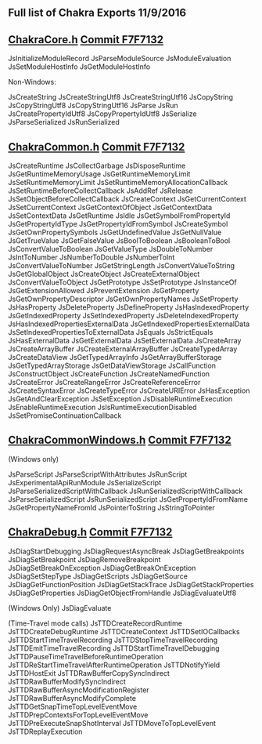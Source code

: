 ﻿
Full list of Chakra Exports 11/9/2016
----

[ChakraCore.h](https://github.com/Microsoft/ChakraCore/blob/master/lib/Jsrt/ChakraCore.h)
[Commit F7F7132](https://github.com/Microsoft/ChakraCore/blob/f7f71322487efdbab12b37ed9e11258cb9a8af70/lib/Jsrt/ChakraCore.h)
---

JsInitializeModuleRecord
JsParseModuleSource
JsModuleEvaluation
JsSetModuleHostInfo
JsGetModuleHostInfo

Non-Windows:

JsCreateString
JsCreateStringUtf8
JsCreateStringUtf16
JsCopyString
JsCopyStringUtf8
JsCopyStringUtf16
JsParse
JsRun
JsCreatePropertyIdUtf8
JsCopyPropertyIdUtf8
JsSerialize
JsParseSerialized
JsRunSerialized

[ChakraCommon.h](https://github.com/Microsoft/ChakraCore/blob/master/lib/Jsrt/ChakraCommon.h)
[Commit F7F7132](https://github.com/Microsoft/ChakraCore/blob/f7f71322487efdbab12b37ed9e11258cb9a8af70/lib/Jsrt/ChakraCommon.h)
---

JsCreateRuntime
JsCollectGarbage
JsDisposeRuntime
JsGetRuntimeMemoryUsage
JsGetRuntimeMemoryLimit
JsSetRuntimeMemoryLimit
JsSetRuntimeMemoryAllocationCallback
JsSetRuntimeBeforeCollectCallback
JsAddRef
JsRelease
JsSetObjectBeforeCollectCallback
JsCreateContext
JsGetCurrentContext
JsSetCurrentContext
JsGetContextOfObject
JsGetContextData
JsSetContextData
JsGetRuntime
JsIdle
JsGetSymbolFromPropertyId
JsGetPropertyIdType
JsGetPropertyIdFromSymbol
JsCreateSymbol
JsGetOwnPropertySymbols
JsGetUndefinedValue
JsGetNullValue
JsGetTrueValue
JsGetFalseValue
JsBoolToBoolean
JsBooleanToBool
JsConvertValueToBoolean
JsGetValueType
JsDoubleToNumber
JsIntToNumber
JsNumberToDouble
JsNumberToInt
JsConvertValueToNumber
JsGetStringLength
JsConvertValueToString
JsGetGlobalObject
JsCreateObject
JsCreateExternalObject
JsConvertValueToObject
JsGetPrototype
JsSetPrototype
JsInstanceOf
JsGetExtensionAllowed
JsPreventExtension
JsGetProperty
JsGetOwnPropertyDescriptor
JsGetOwnPropertyNames
JsSetProperty
JsHasProperty
JsDeleteProperty
JsDefineProperty
JsHasIndexedProperty
JsGetIndexedProperty
JsSetIndexedProperty
JsDeleteIndexedProperty
JsHasIndexedPropertiesExternalData
JsGetIndexedPropertiesExternalData
JsSetIndexedPropertiesToExternalData
JsEquals
JsStrictEquals
JsHasExternalData
JsGetExternalData
JsSetExternalData
JsCreateArray
JsCreateArrayBuffer
JsCreateExternalArrayBuffer
JsCreateTypedArray
JsCreateDataView
JsGetTypedArrayInfo
JsGetArrayBufferStorage
JsGetTypedArrayStorage
JsGetDataViewStorage
JsCallFunction
JsConstructObject
JsCreateFunction
JsCreateNamedFunction
JsCreateError
JsCreateRangeError
JsCreateReferenceError
JsCreateSyntaxError
JsCreateTypeError
JsCreateURIError
JsHasException
JsGetAndClearException
JsSetException
JsDisableRuntimeExecution
JsEnableRuntimeExecution
JsIsRuntimeExecutionDisabled
JsSetPromiseContinuationCallback

[ChakraCommonWindows.h](https://github.com/Microsoft/ChakraCore/blob/master/lib/Jsrt/ChakraCommonWindows.h)
[Commit F7F7132](https://github.com/Microsoft/ChakraCore/blob/f7f71322487efdbab12b37ed9e11258cb9a8af70/lib/Jsrt/ChakraCommonWindows.h)
---
(Windows only)

JsParseScript
JsParseScriptWithAttributes
JsRunScript
JsExperimentalApiRunModule
JsSerializeScript
JsParseSerializedScriptWithCallback
JsRunSerializedScriptWithCallback
JsParseSerializedScript
JsRunSerializedScript
JsGetPropertyIdFromName
JsGetPropertyNameFromId
JsPointerToString
JsStringToPointer

[ChakraDebug.h](https://github.com/Microsoft/ChakraCore/blob/master/lib/Jsrt/ChakraDebug.h)
[Commit F7F7132](https://github.com/Microsoft/ChakraCore/blob/f7f71322487efdbab12b37ed9e11258cb9a8af70/lib/Jsrt/ChakraDebug.h)
---

JsDiagStartDebugging
JsDiagRequestAsyncBreak
JsDiagGetBreakpoints
JsDiagSetBreakpoint
JsDiagRemoveBreakpoint
JsDiagSetBreakOnException
JsDiagGetBreakOnException
JsDiagSetStepType
JsDiagGetScripts
JsDiagGetSource
JsDiagGetFunctionPosition
JsDiagGetStackTrace
JsDiagGetStackProperties
JsDiagGetProperties
JsDiagGetObjectFromHandle
JsDiagEvaluateUtf8

(Windows Only)
JsDiagEvaluate

(Time-Travel mode calls)
JsTTDCreateRecordRuntime
JsTTDCreateDebugRuntime
JsTTDCreateContext
JsTTDSetIOCallbacks
JsTTDStartTimeTravelRecording
JsTTDStopTimeTravelRecording
JsTTDEmitTimeTravelRecording
JsTTDStartTimeTravelDebugging
JsTTDPauseTimeTravelBeforeRuntimeOperation
JsTTDReStartTimeTravelAfterRuntimeOperation
JsTTDNotifyYield
JsTTDHostExit
JsTTDRawBufferCopySyncIndirect
JsTTDRawBufferModifySyncIndirect
JsTTDRawBufferAsyncModificationRegister
JsTTDRawBufferAsyncModifyComplete
JsTTDGetSnapTimeTopLevelEventMove
JsTTDPrepContextsForTopLevelEventMove
JsTTDPreExecuteSnapShotInterval
JsTTDMoveToTopLevelEvent
JsTTDReplayExecution


